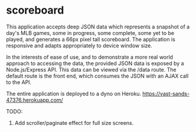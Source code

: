 # scoreboard

This application accepts deep JSON data which represents a snapshot of a day's MLB games, some in progress, some complete, some yet to be played, and generates a 66px pixel tall scoreboard. The application is responsive and adapts appropriately to device window size.

In the interests of ease of use, and to demonstrate a more real world approach to accessing the data, the provided JSON data is exposed by a Node.js/Express API. This data can be viewed via the /data route. The default route is the front end, which consumes the JSON with an AJAX call to the API.

The entire application is deployed to a dyno on Heroku. https://vast-sands-47376.herokuapp.com/

TODO:
1. Add scroller/paginate effect for full size screens.
